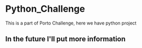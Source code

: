 # Python_Challenge
This is a part of Porto Challenge, here we have python project
## In the future I'll put more information
